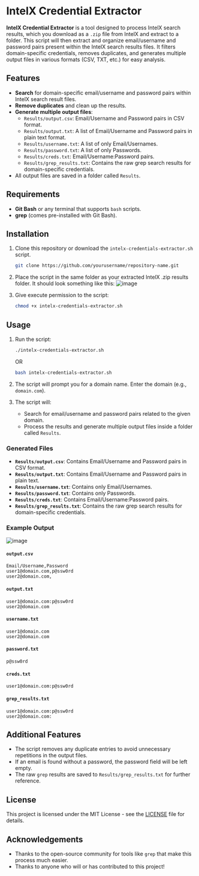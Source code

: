 # IntelX Credential Extractor

**IntelX Credential Extractor** is a tool designed to process IntelX search results, which you download as a `.zip` file from IntelX and extract to a folder. This script will then extract and organize email/username and password pairs present within the IntelX search results files. It filters domain-specific credentials, removes duplicates, and generates multiple output files in various formats (CSV, TXT, etc.) for easy analysis.

## Features
- **Search** for domain-specific email/username and password pairs within IntelX search result files.
- **Remove duplicates** and clean up the results.
- **Generate multiple output files**:
  - `Results/output.csv`: Email/Username and Password pairs in CSV format.
  - `Results/output.txt`: A list of Email/Username and Password pairs in plain text format.
  - `Results/username.txt`: A list of only Email/Usernames.
  - `Results/password.txt`: A list of only Passwords.
  - `Results/creds.txt`: Email/Username:Password pairs.
  - `Results/grep_results.txt`: Contains the raw grep search results for domain-specific credentials.
- All output files are saved in a folder called `Results`.

## Requirements
- **Git Bash** or any terminal that supports `bash` scripts.
- **grep** (comes pre-installed with Git Bash).

## Installation

1. Clone this repository or download the `intelx-credentials-extractor.sh` script.
   ```bash
   git clone https://github.com/yourusername/repository-name.git
   ```

2. Place the script in the same folder as your extracted IntelX .zip results folder. It should look something like this:
   ![image](https://github.com/user-attachments/assets/ae0d7a32-167d-4f92-b349-8570a805a45f)

3. Give execute permission to the script:
   ```bash
   chmod +x intelx-credentials-extractor.sh
   ```

## Usage

1. Run the script:
   ```bash
   ./intelx-credentials-extractor.sh
   ```
   OR
   ```bash
   bash intelx-credentials-extractor.sh
   ```
2. The script will prompt you for a domain name. Enter the domain (e.g., `domain.com`).

3. The script will:
   - Search for email/username and password pairs related to the given domain.
   - Process the results and generate multiple output files inside a folder called `Results`.

### Generated Files
- **`Results/output.csv`**: Contains Email/Username and Password pairs in CSV format.
- **`Results/output.txt`**: Contains Email/Username and Password pairs in plain text.
- **`Results/username.txt`**: Contains only Email/Usernames.
- **`Results/password.txt`**: Contains only Passwords.
- **`Results/creds.txt`**: Contains Email/Username:Password pairs.
- **`Results/grep_results.txt`**: Contains the raw grep search results for domain-specific credentials.

### Example Output
![image](https://github.com/user-attachments/assets/c59154ec-7cb3-41dd-a7c7-4641439f97c7)


#### `output.csv`
```
Email/Username,Password
user1@domain.com,p@ssw0rd
user2@domain.com,
```

#### `output.txt`
```
user1@domain.com:p@ssw0rd
user2@domain.com
```

#### `username.txt`
```
user1@domain.com
user2@domain.com
```

#### `password.txt`
```
p@ssw0rd
```

#### `creds.txt`
```
user1@domain.com:p@ssw0rd
```

#### `grep_results.txt`
```
user1@domain.com:p@ssw0rd
user2@domain.com:
```

## Additional Features
- The script removes any duplicate entries to avoid unnecessary repetitions in the output files.
- If an email is found without a password, the password field will be left empty.
- The raw `grep` results are saved to `Results/grep_results.txt` for further reference.

## License

This project is licensed under the MIT License - see the [LICENSE](LICENSE) file for details.

## Acknowledgements

- Thanks to the open-source community for tools like `grep` that make this process much easier.
- Thanks to anyone who will or has contributed to this project!
